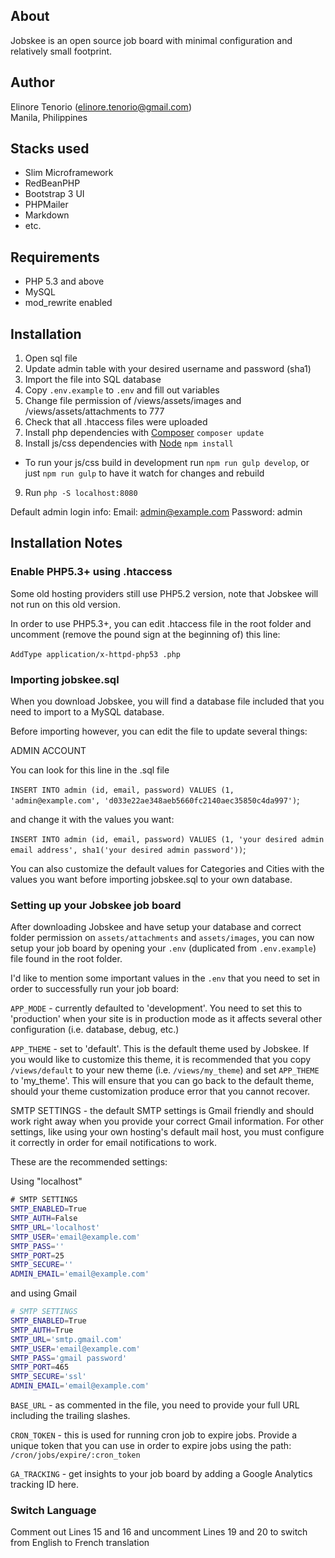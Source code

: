 About
-----
Jobskee is an open source job board with minimal configuration and relatively small footprint.

Author
------
Elinore Tenorio (elinore.tenorio@gmail.com)  
Manila, Philippines

Stacks used
-----------

* Slim Microframework
* RedBeanPHP
* Bootstrap 3 UI
* PHPMailer
* Markdown
* etc.

Requirements
------------
* PHP 5.3 and above
* MySQL
* mod_rewrite enabled

Installation
------------
1. Open sql file
2. Update admin table with your desired username and password (sha1)
3. Import the file into SQL database
4. Copy `.env.example` to `.env` and fill out variables
5. Change file permission of /views/assets/images and /views/assets/attachments to 777
6. Check that all .htaccess files were uploaded
7. Install php dependencies with [Composer](https://getcomposer.org/) `composer update`
8. Install js/css dependencies with [Node](https://nodejs.org/en/) `npm install`
  * To run your js/css build in development run `npm run gulp develop`, or just `npm run gulp` to have it watch for changes and rebuild
9. Run `php -S localhost:8080`

Default admin login info:
Email: admin@example.com
Password: admin

Installation Notes
------------------

### Enable PHP5.3+ using .htaccess

Some old hosting providers still use PHP5.2 version, note that Jobskee will not run on this old version.

In order to use PHP5.3+, you can edit .htaccess file in the root folder and uncomment (remove the pound sign at the beginning of) this line:

﻿`AddType application/x-httpd-php53 .php`

### Importing jobskee.sql

When you download Jobskee, you will find a database file included that you need to import to a MySQL database.

Before importing however, you can edit the file to update several things:

ADMIN ACCOUNT

You can look for this line in the .sql file

﻿`INSERT INTO admin (id, email, password) VALUES
(1, 'admin@example.com', 'd033e22ae348aeb5660fc2140aec35850c4da997')`;

﻿and change it with the values you want:

﻿`INSERT INTO admin (id, email, password) VALUES
(1, 'your desired admin email address', sha1('your desired admin password'))`;

You can also customize the default values for Categories and Cities with the values you want before importing jobskee.sql to your own database.

### Setting up your Jobskee job board

After downloading Jobskee﻿ and have setup your database and correct folder permission on `assets/attachments` and `assets/images`, you can now setup your job board by opening your `.env` (duplicated from `.env.example`) file found in the root folder.

I'd like to mention some important values in the `.env` that you need to set in order to successfully run your job board:

`APP_MODE` - currently defaulted to 'development'. You need to set this to 'production' when your site is in production mode as it affects several other configuration (i.e. database, debug, etc.)

`APP_THEME` - set to 'default'. This is the default theme used by Jobskee. If you would like to customize this theme, it is recommended that you copy `/views/default` to your new theme (i.e. `/views/my_theme`) and set `APP_THEME` to 'my_theme'. This will ensure that you can go back to the default theme, should your theme customization produce error that you cannot recover.

SMTP SETTINGS - the default SMTP settings is Gmail friendly and should work right away when you provide your correct Gmail information. For other settings, like using your own hosting's default mail host, you must configure it correctly in order for email notifications to work.

These are the recommended settings:

Using "localhost"

```bash
﻿# SMTP SETTINGS  
SMTP_ENABLED=True
SMTP_AUTH=False
SMTP_URL='localhost'
SMTP_USER='email@example.com'
SMTP_PASS=''
SMTP_PORT=25
SMTP_SECURE=''
ADMIN_EMAIL='email@example.com'
```
and using Gmail
```bash
# SMTP SETTINGS  
SMTP_ENABLED=True
SMTP_AUTH=True
SMTP_URL='smtp.gmail.com'
SMTP_USER='email@example.com'
SMTP_PASS='gmail password'
SMTP_PORT=465
SMTP_SECURE='ssl'
ADMIN_EMAIL='email@example.com'
```

`BASE_URL` - as commented in the file, you need to provide your full URL including the trailing slashes.

`CRON_TOKEN` - this is used for running cron job to expire jobs. Provide a unique token that you can use in order to expire jobs using the path: `/cron/jobs/expire/:cron_token`

`GA_TRACKING` - get insights to your job board by adding a Google Analytics tracking ID here.

### Switch Language

Comment out Lines 15 and 16 and uncomment Lines 19 and 20 to switch from English to French translation
